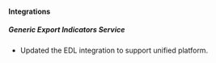 
#### Integrations

##### Generic Export Indicators Service

- Updated the EDL integration to support unified platform.
